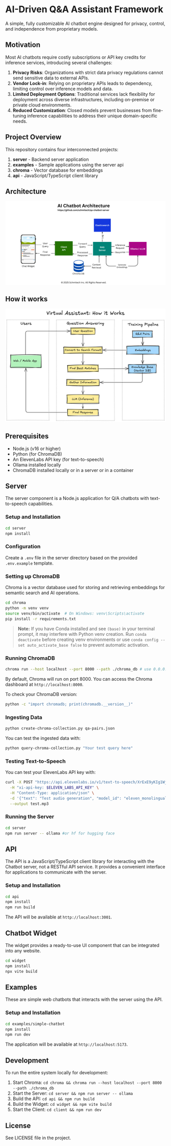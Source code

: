 # AI-Driven Q&A Assistant Framework

A simple, fully customizable AI chatbot engine designed for privacy, control, and independence from proprietary models.

## Motivation
Most AI chatbots require costly subscriptions or API key credits for inference services, introducing several challenges:

1. **Privacy Risks**: Organizations with strict data privacy regulations cannot send sensitive data to external APIs.
2. **Vendor Lock-in**: Relying on proprietary APIs leads to dependency, limiting control over inference models and data.
3. **Limited Deployment Options**: Traditional services lack flexibility for deployment across diverse infrastructures, including on-premise or private cloud environments.
4. **Reduced Customization**: Closed models prevent businesses from fine-tuning inference capabilities to address their unique domain-specific needs.

## Project Overview

This repository contains four interconnected projects:

1. **server** - Backend server application
2. **examples** - Sample applications using the server api
3. **chroma** - Vector database for embeddings
4. **api** - JavaScript/TypeScript client library

## Architecture

![Architecture Overview](architecture.png)

## How it works
![How it Worls](llm-chatbot-architecture.png)

## Prerequisites

- Node.js (v16 or higher)
- Python (for ChromaDB)
- An ElevenLabs API key (for text-to-speech)
- Ollama installed locally
- ChromaDB installed locally or in a server or in a container

## Server

The server component is a Node.js application for Q/A chatbots with text-to-speech capabilities.

### Setup and Installation

```bash
cd server
npm install
```

### Configuration

Create a `.env` file in the server directory based on the provided `.env.example` template.

### Setting up ChromaDB

Chroma is a vector database used for storing and retrieving embeddings for semantic search and AI operations.

```bash
cd chroma
python -m venv venv 
source venv/bin/activate  # On Windows: venv\Scripts\activate
pip install -r requirements.txt
```

> **Note:** If you have Conda installed and see `(base)` in your terminal prompt, it may interfere with Python venv creation. Run `conda deactivate` before creating venv environments or use `conda config --set auto_activate_base false` to prevent automatic activation.

### Running ChromaDB

```bash
chroma run --host localhost --port 8000 --path ./chroma_db # use 0.0.0.0 is you want to expose the server
```
By default, Chroma will run on port 8000. You can access the Chroma dashboard at `http://localhost:8000`.

To check your ChromaDB version:
```bash
python -c "import chromadb; print(chromadb.__version__)"
```

### Ingesting Data

```bash
python create-chroma-collection.py qa-pairs.json
```

You can test the ingested data with:
```bash
python query-chroma-collection.py "Your test query here"
```

### Testing Text-to-Speech

You can test your ElevenLabs API key with:
```bash
curl -X POST "https://api.elevenlabs.io/v1/text-to-speech/XrExE9yKIg1WjnnlVkGX" \
  -H "xi-api-key: $ELEVEN_LABS_API_KEY" \
  -H "Content-Type: application/json" \
  -d '{"text": "Test audio generation", "model_id": "eleven_monolingual_v1"}' \
  --output test.mp3
```

### Running the Server

```bash
cd server
npm run server -- ollama #or hf for hugging face
```

## API

The API is a JavaScript/TypeScript client library for interacting with the Chatbot server, not a RESTful API service. It provides a convenient interface for applications to communicate with the server.

### Setup and Installation

```bash
cd api
npm install
npm run build
```

The API will be available at `http://localhost:3001`.

## Chatbot Widget

The widget provides a ready-to-use UI component that can be integrated into any website.
```bash
cd widget
npm install
npx vite build
```

## Examples

These are simple web chatbots that interacts with the server using the API.

### Setup and Installation

```bash
cd examples/simple-chatbot
npm install
npm run dev
```
The application will be available at `http://localhost:5173`.


## Development

To run the entire system locally for development:

1. Start Chroma: `cd chroma && chroma run --host localhost --port 8000 --path ./chroma_db`
2. Start the Server: `cd server && npm run server -- ollama`
3. Build the API: `cd api && npm run build`
4. Build the Widget: `cd widget && npm vite build`
5. Start the Client: `cd client && npm run dev`

## License

See LICENSE file in the project.
